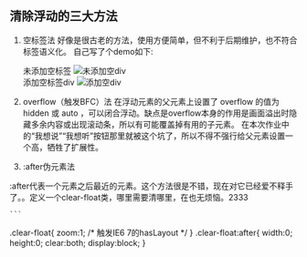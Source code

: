 ## 清除浮动的三大方法 ##
1. 空标签法
好像是很古老的方法，使用方便简单，但不利于后期维护，也不符合标签语义化。
	自己写了个demo如下:

	未添加空标签
![未添加空div](http://o6x2vif88.bkt.clouddn.com/noclear.png)	
	添加空标签div
![添加空div](http://o6x2vif88.bkt.clouddn.com/clear.png)

2. overflow（触发BFC）法
在浮动元素的父元素上设置了 overflow 的值为 hidden 或 auto ，可以闭合浮动。缺点是overflow本身的作用是画面溢出时隐藏多余内容或出现滚动条，所以有可能覆盖掉有用的子元素。 在本次作业中的“我想说”“我想听”按钮那里就被这个坑了，所以不得不强行给父元素设置一个高，牺牲了扩展性。  

3. :after伪元素法

 :after代表一个元素之后最近的元素。这个方法很是不错，现在对它已经爱不释手了。。定义一个clear-float类，哪里需要清哪里，在也无烦恼。2333

	```
.clear-float{
	zoom:1;  /* 触发IE6 7的hasLayout */
}
.clear-float:after{
	width:0;
	height:0;
	clear:both;
	display:block;
}
```
